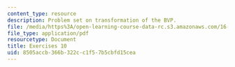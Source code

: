 ```yaml
---
content_type: resource
description: Problem set on transformation of the BVP.
file: /media/https%3A/open-learning-course-data-rc.s3.amazonaws.com/16-346-astrodynamics-fall-2008/8505accb366b322cc1f57b5cbfd15cea_ex_10.pdf
file_type: application/pdf
resourcetype: Document
title: Exercises 10
uid: 8505accb-366b-322c-c1f5-7b5cbfd15cea
---
```


